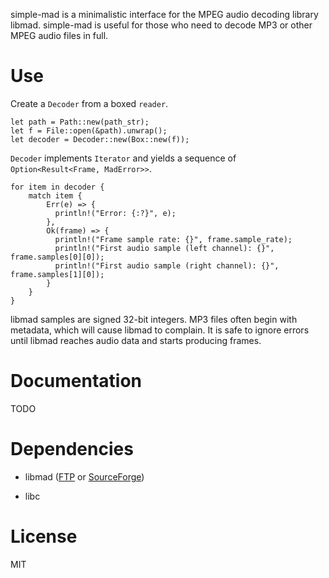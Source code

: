 simple-mad is a minimalistic interface for the MPEG audio decoding library libmad. simple-mad is useful for those who need to decode MP3 or other MPEG audio files in full.

# Use

Create a `Decoder` from a boxed `reader`.

    let path = Path::new(path_str);
    let f = File::open(&path).unwrap();
    let decoder = Decoder::new(Box::new(f));

`Decoder` implements `Iterator` and yields a sequence of `Option<Result<Frame, MadError>>`.

    for item in decoder {
        match item {
            Err(e) => {
              println!("Error: {:?}", e);
            },
            Ok(frame) => {
              println!("Frame sample rate: {}", frame.sample_rate);
              println!("First audio sample (left channel): {}", frame.samples[0][0]);
              println!("First audio sample (right channel): {}", frame.samples[1][0]);
            }
        }
    }

libmad samples are signed 32-bit integers. MP3 files often begin with metadata, which will cause libmad to complain. It is safe to ignore errors until libmad reaches audio data and starts producing frames.

# Documentation

TODO

# Dependencies

 * libmad ([FTP](ftp://ftp.mars.org/pub/mpeg/) or [SourceForge](http://sourceforge.net/project/showfiles.php?group_id=12349))

 * libc

# License

MIT
